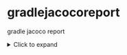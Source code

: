 # gradlejacocoreport
gradle jacoco report

<details>
<summary>Click to expand</summary>

whatever

</details>
